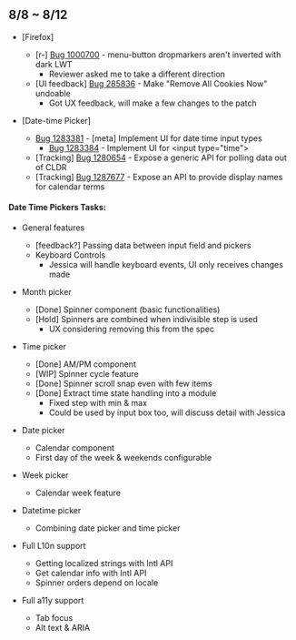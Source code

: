 ## 8/8 ~ 8/12

- [Firefox]
	- [r-] [Bug 1000700](https://bugzilla.mozilla.org/show_bug.cgi?id=1000700) - menu-button dropmarkers aren't inverted with dark LWT
		- Reviewer asked me to take a different direction
	- [UI feedback] [Bug 285836](https://bugzilla.mozilla.org/show_bug.cgi?id=285836) - Make "Remove All Cookies Now" undoable
		- Got UX feedback, will make a few changes to the patch

- [Date-time Picker]
	- [Bug 1283381](https://bugzilla.mozilla.org/show_bug.cgi?id=1283381) - [meta] Implement UI for date time input types
		- [Bug 1283384](https://bugzilla.mozilla.org/show_bug.cgi?id=1283384) - Implement UI for \<input type="time"\>
	- [Tracking] [Bug 1280654](https://bugzilla.mozilla.org/show_bug.cgi?id=1280654) - Expose a generic API for polling data out of CLDR
	- [Tracking] [Bug 1287677](https://bugzilla.mozilla.org/show_bug.cgi?id=1287677) - Expose an API to provide display names for calendar terms

#### Date Time Pickers Tasks:

- General features
	- [feedback?] Passing data between input field and pickers
	- Keyboard Controls
		- Jessica will handle keyboard events, UI only receives changes made
- Month picker
	- [Done] Spinner component (basic functionalities)
	- [Hold] Spinners are combined when indivisible step is used
		- UX considering removing this from the spec
- Time picker
	- [Done] AM/PM component
	- [WIP] Spinner cycle feature
	- [Done] Spinner scroll snap even with few items
	- [Done] Extract time state handling into a module
		- Fixed step with min & max
		- Could be used by input box too, will discuss detail with Jessica
- Date picker
	- Calendar component
	- First day of the week & weekends configurable
- Week picker
	- Calendar week feature
- Datetime picker
	- Combining date picker and time picker

- Full L10n support
	- Getting localized strings with Intl API
	- Get calendar info with Intl API
	- Spinner orders depend on locale
- Full a11y support
	- Tab focus
	- Alt text & ARIA


